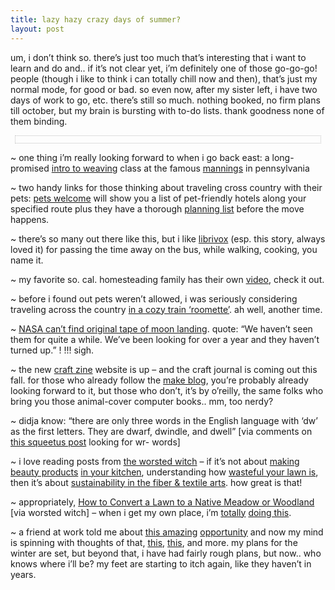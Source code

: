 ```yaml
---
title: lazy hazy crazy days of summer?    
layout: post
---
```


um, i don&#8217;t think so. there&#8217;s just too much that&#8217;s interesting that i want to learn and do and.. if it&#8217;s not clear yet, i&#8217;m definitely one of those go-go-go! people (though i like to think i can totally chill now and then), that&#8217;s just my normal mode, for good or bad. so even now, after my sister left, i have two days of work to go, etc. there&#8217;s still so much. nothing booked, no firm plans till october, but my brain is bursting with to-do lists. thank goodness none of them binding. 

<div style="text-align: center; border: 1px dotted silver; padding-top: 11px; margin: 7px;">
  <txp:jmr_gallery category="489" />
</div>

~ one thing i&#8217;m really looking forward to when i go back east: a long-promised [intro to weaving][1] class at the famous [mannings][2] in pennsylvania

~ two handy links for those thinking about traveling cross country with their pets: [pets welcome][3] will show you a list of pet-friendly hotels along your specified route</a> plus they have a thorough [planning list][4] before the move happens.

~ there&#8217;s so many out there like this, but i like [librivox][5] (esp. this story, always loved it) for passing the time away on the bus, while walking, cooking, you name it.

~ my favorite so. cal. homesteading family has their own [video][6], check it out.

~ before i found out pets weren&#8217;t allowed, i was seriously considering traveling across the country [in a cozy train &#8216;roomette&#8217;][7]. ah well, another time. 

~ [<span class="caps">NASA</span> can&#8217;t find original tape of moon landing][8]. quote: &#8220;We haven&#8217;t seen them for quite a while. We&#8217;ve been looking for over a year and they haven&#8217;t turned up.&#8221; ! !!! sigh.

~ the new [craft zine][9] website is up &#8211; and the craft journal is coming out this fall. for those who already follow the [make blog][10], you&#8217;re probably already looking forward to it, but those who don&#8217;t, it&#8217;s by o&#8217;reilly, the same folks who bring you those animal-cover computer books.. mm, too nerdy?

~ didja know: &#8220;there are only three words in the English language with &#8216;dw&#8217; as the first letters. They are dwarf, dwindle, and dwell&#8221; [via comments on [this squeetus post][11] looking for wr- words]

~ i love reading posts from [the worsted witch][12] &#8211; if it&#8217;s not about [making ][13] [beauty products][14] [in your kitchen][15], understanding how [wasteful your lawn is][16], then it&#8217;s about [sustainability in the fiber & textile arts][17]. how great is that!

~ appropriately, [ How to Convert a Lawn to a Native Meadow or Woodland][18] [via worsted witch] &#8211; when i get my own place, i&#8217;m [totally][19] [doing this][20]. 

~ a friend at work told me about [this amazing][21] [opportunity][22] and now my mind is spinning with thoughts of that, [this][23], [this][24], and more. my plans for the winter are set, but beyond that, i have had fairly rough plans, but now.. who knows where i&#8217;ll be? my feet are starting to itch again, like they haven&#8217;t in years.

 [1]: http://www.the-mannings.com/mannings_activities.cgi?display_calendar=on&tab=workshops_and_events&tt=585&cma=dct&session_id=ad284c2455&records_per_page=10
 [2]: http://www.the-mannings.com
 [3]: http://www.petswelcome.com/
 [4]: http://www.petswelcome.com/milkbone/petmove.html
 [5]: http://librivox.org/index.php?p=578
 [6]: http://www.treehuggertv.com/thtv_urban_homestead.php
 [7]: http://www.amtrak.com/servlet/ContentServer?cid=1080080554190&pagename=Amtrak%2Fam2Copy%2FTitle_Image_Copy_Page&c=am2Copy
 [8]: http://www.nytimes.com/reuters/washington/news-space-tapes.html
 [9]: http://www.craftzine.com/
 [10]: http://www.makezine.com/blog/
 [11]: http://oinks.squeetus.com/2006/08/wr_words.html
 [12]: http://www.worstedwitch.com/
 [13]: http://www.worstedwitch.com/?p=398
 [14]: http://www.worstedwitch.com/?p=266
 [15]: http://www.worstedwitch.com/?p=327
 [16]: http://www.worstedwitch.com/?p=351
 [17]: http://www.worstedwitch.com/?page_id=179
 [18]: http://veggierevolution.blogspot.com/2006/06/how-to-convert-lawn-to-native-meadow.html
 [19]: http://www.foodnotlawns.com/index.html
 [20]: http://www.chelseagreen.com/2006/items/foodnotlawns
 [21]: http://www.spannocchia.org/internships/about-internships.cfm
 [22]: http://www.oriononline.org/pages/ogn/members/spannocchia_profile.html
 [23]: http://smallfarm.org/newoof/sample.htm
 [24]: http://www.wwoof.org/
